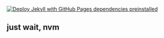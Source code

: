 [![Deploy Jekyll with GitHub Pages dependencies preinstalled](https://github.com/IgorVasilekIV/IgorVasilekIV.github.io/actions/workflows/jekyll-gh-pages.yml/badge.svg)](https://github.com/IgorVasilekIV/IgorVasilekIV.github.io/actions/workflows/jekyll-gh-pages.yml)
## just wait, nvm
